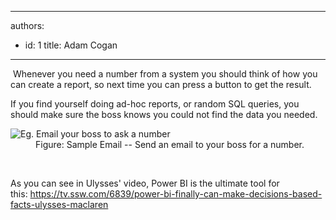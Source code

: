 

---
authors:
  - id: 1
    title: Adam Cogan
---




<span class='intro'> <p>​
                    Whenever you need a number from a system you should think of how you can create a report, so next time you can press a button to get the result.<br></p> </span>

<p>If you find yourself doing ad-hoc reports, or random SQL queries, you should make sure the boss knows you could not find the data you needed.​<br></p>
                    <dl class="goodImage">
                    <dt>
                        <img alt="Eg. Email your boss to ask a number" src="/PublishingImages/CreateReport.JPG" />
                    </dt>
                    <dd>
                        Figure&#58; Sample Email -- Send an email to your boss for a number. 
                    </dd><p class="ssw15-rteElement-P">​​<br></p>​As you can see in Ulysses' video, Power BI is the ultimate tool for this&#58;&#160;<a href="https&#58;//tv.ssw.com/6839/power-bi-finally-can-make-decisions-based-facts-ulysses-maclaren">https&#58;//tv.ssw.com/6839/power-bi-finally-can-make-decisions-based-facts-ulysses-maclaren</a>&#160;<br></dl>



